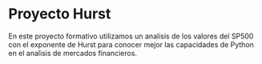 # Proyecto Hurst

En este proyecto formativo utilizamos un analisis de los valores del SP500 con el exponente de Hurst para conocer mejor las capacidades de Python en el analisis de mercados financieros.
